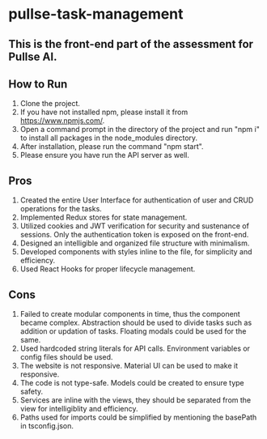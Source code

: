 # pullse-task-management

## This is the front-end part of the assessment for Pullse AI.

## How to Run 
1) Clone the project.
2) If you have not installed npm, please install it from https://www.npmjs.com/.
3) Open a command prompt in the directory of the project and run "npm i" to install all packages in the node_modules directory.
4) After installation, please run the command "npm start".
5) Please ensure you have run the API server as well.

## Pros
1) Created the entire User Interface for authentication of user and CRUD operations for the tasks.
2) Implemented Redux stores for state management.
3) Utilized cookies and JWT verification for security and sustenance of sessions. Only the authentication token is exposed on the front-end.
4) Designed an intelligible and organized file structure with minimalism.
5) Developed components with styles inline to the file, for simplicity and efficiency.
6) Used React Hooks for proper lifecycle management.

## Cons
1) Failed to create modular components in time, thus the <Task /> component became complex. Abstraction should be used to divide tasks such as addition or updation of tasks. Floating modals could be used for the same.
2) Used hardcoded string literals for API calls. Environment variables or config files should be used.
3) The website is not responsive. Material UI can be used to make it responsive.
4) The code is not type-safe. Models could be created to ensure type safety.
5) Services are inline with the views, they should be separated from the view for intelligiblity and efficiency. 
6) Paths used for imports could be simplified by mentioning the basePath in tsconfig.json.
